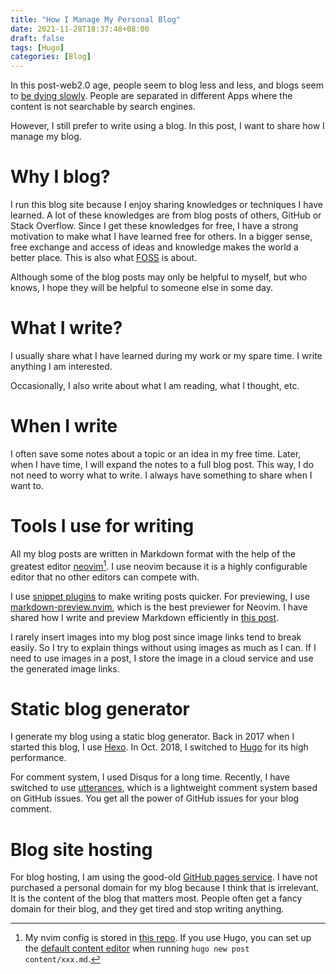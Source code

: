 ```yaml
---
title: "How I Manage My Personal Blog"
date: 2021-11-28T18:37:48+08:00
draft: false
tags: [Hugo]
categories: [Blog]
---
```


In this post-web2.0 age, people seem to blog less and less, and blogs seem to [be dying slowly](https://www.google.com/search?q=blogs+are+dying).
People are separated in different Apps where the content is not searchable by search engines.

However, I still prefer to write using a blog. In this post, I want to share how I manage my blog.

<!--more-->

# Why I blog?

I run this blog site because I enjoy sharing knowledges or techniques I have learned.
A lot of these knowledges are from blog posts of others, GitHub or Stack Overflow.
Since I get these knowledges for free, I have a strong motivation to make what I have learned free for others.
In a bigger sense, free exchange and access of ideas and knowledge makes the world a better place.
This is also what [FOSS](https://en.wikipedia.org/wiki/Free_and_open-source_software) is about.

Although some of the blog posts may only be helpful to myself, but who knows,
I hope they will be helpful to someone else in some day.

# What I write?

I usually share what I have learned during my work or my spare time.
I write anything I am interested.

Occasionally, I also write about what I am reading, what I thought, etc.

# When I write

I often save some notes about a topic or an idea in my free time.
Later, when I have time, I will expand the notes to a full blog post.
This way, I do not need to worry what to write. I always have something to share when I want to.

# Tools I use for writing

All my blog posts are written in Markdown format with the help of the greatest editor [neovim](https://neovim.io/)[^1].
I use neovim because it is a highly configurable editor that no other editors can compete with.

I use [snippet plugins](https://jdhao.github.io/2019/01/15/markdown_edit_preview_nvim/#markdown-editing) to make writing posts quicker.
For previewing, I use [markdown-preview.nvim](https://github.com/iamcco/markdown-preview.nvim), which is the best previewer for Neovim.
I have shared how I write and preview Markdown efficiently in [this post](https://jdhao.github.io/2019/01/15/markdown_edit_preview_nvim/).

I rarely insert images into my blog post since image links tend to break easily.
So I try to explain things without using images as much as I can.
If I need to use images in a post, I store the image in a cloud service and use the generated image links.

# Static blog generator

I generate my blog using a static blog generator. Back in 2017 when I started this blog, I use [Hexo](https://github.com/hexojs/hexo).
In Oct. 2018, I switched to [Hugo](https://github.com/gohugoio/hugo) for its high performance.

For comment system, I used Disqus for a long time. Recently, I have switched to use [utterances](https://utteranc.es/),
which is a lightweight comment system based on GitHub issues.
You get all the power of GitHub issues for your blog comment.

# Blog site hosting

For blog hosting, I am using the good-old [GitHub pages service](https://pages.github.com/).
I have not purchased a personal domain for my blog because I think that is irrelevant.
It is the content of the blog that matters most.
People often get a fancy domain for their blog, and they get tired and stop writing anything.


[^1]: My nvim config is stored in [this repo](https://github.com/jdhao/nvim-config). If you use Hugo, you can set up the [default content editor](https://gohugo.io/getting-started/configuration/#newcontenteditor) when running `hugo new post content/xxx.md`.

